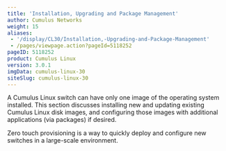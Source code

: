 ```yaml
---
title: 'Installation, Upgrading and Package Management'
author: Cumulus Networks
weight: 15
aliases:
 - '/display/CL30/Installation,-Upgrading-and-Package-Management'
 - /pages/viewpage.action?pageId=5118252
pageID: 5118252
product: Cumulus Linux
version: 3.0.1
imgData: cumulus-linux-30
siteSlug: cumulus-linux-30
---
```

A Cumulus Linux switch can have only one image of the operating system
installed. This section discusses installing new and updating existing
Cumulus Linux disk images, and configuring those images with additional
applications (via packages) if desired.

Zero touch provisioning is a way to quickly deploy and configure new
switches in a large-scale environment.

<article id="html-search-results" class="ht-content" style="display: none;">

</article>

<footer id="ht-footer">

</footer>
